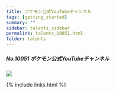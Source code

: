 ```yaml
---
title: ポケモン公式YouTubeチャンネル 
tags: [getting_started]
summary: ""
sidebar: talents_sidebar
permalink: talents_10051.html
folder: talents
---
```



##### No.10051 ポケモン公式YouTubeチャンネル 
  

![](https://yt3.ggpht.com/ytc/AKedOLRjD9IC-hRWaIl6gAiANDeoASkhgPjY-gkVGKZFzw=s176-c-k-c0x00ffffff-no-rj)




{% include links.html %}
